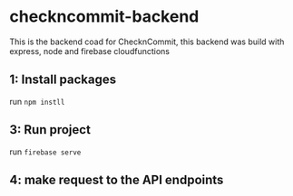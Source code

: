 # checkncommit-backend
This is the backend coad for ChecknCommit, this backend was build with express, node and firebase cloudfunctions


## 1: Install packages

run `npm instll`

## 3: Run project

run `firebase serve`

## 4: make request to the API endpoints

